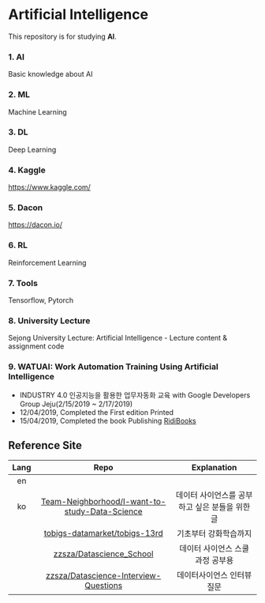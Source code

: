 # Artificial Intelligence
This repository is for studying **AI**.

### 1. AI
Basic knowledge about AI
### 2. ML
Machine Learning
### 3. DL
Deep Learning
### 4. Kaggle
https://www.kaggle.com/
### 5. Dacon
https://dacon.io/
### 6. RL
Reinforcement Learning
### 7. Tools
Tensorflow, Pytorch
### 8. University Lecture
Sejong University Lecture: Artificial Intelligence - Lecture content & assignment code
### 9. WATUAI: Work Automation Training Using Artificial Intelligence
* INDUSTRY 4.0 인공지능을 활용한 업무자동화 교육 with Google Developers Group Jeju(2/15/2019 ~ 2/17/2019)
* 12/04/2019, Completed the First edition Printed
* 15/04/2019, Completed the book Publishing [RidiBooks](https://ridibooks.com/books/2773000022)
   

## Reference Site
|Lang|Repo|Explanation|
|:--:|:--:|:--:|
|en|||
|ko|[Team-Neighborhood/I-want-to-study-Data-Science](https://github.com/Team-Neighborhood/I-want-to-study-Data-Science)|데이터 사이언스를 공부하고 싶은 분들을 위한 글|
||[tobigs-datamarket/tobigs-13rd](https://github.com/tobigs-datamarket/tobigs-13rd)|기초부터 강화학습까지|
||[zzsza/Datascience_School](https://github.com/zzsza/Datascience_School)|데이터 사이언스 스쿨 과정 공부용|
||[zzsza/Datascience-Interview-Questions](https://github.com/zzsza/Datascience-Interview-Questions)|데이터사이언스 인터뷰 질문|
